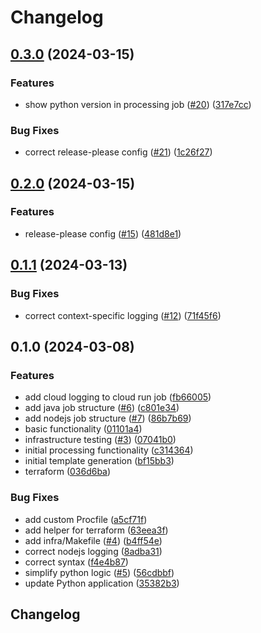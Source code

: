 # Changelog

## [0.3.0](https://github.com/GoogleCloudPlatform/terraform-cloud-client-api/compare/v0.2.0...v0.3.0) (2024-03-15)


### Features

* show python version in processing job ([#20](https://github.com/GoogleCloudPlatform/terraform-cloud-client-api/issues/20)) ([317e7cc](https://github.com/GoogleCloudPlatform/terraform-cloud-client-api/commit/317e7cca48b58d2bab9d557b34f27416be4d5bde))


### Bug Fixes

* correct release-please config ([#21](https://github.com/GoogleCloudPlatform/terraform-cloud-client-api/issues/21)) ([1c26f27](https://github.com/GoogleCloudPlatform/terraform-cloud-client-api/commit/1c26f275b0981692fe793a939bdd3bac9a1fc5a3))

## [0.2.0](https://github.com/GoogleCloudPlatform/terraform-cloud-client-api/compare/v0.1.1...v0.2.0) (2024-03-15)


### Features

* release-please config ([#15](https://github.com/GoogleCloudPlatform/terraform-cloud-client-api/issues/15)) ([481d8e1](https://github.com/GoogleCloudPlatform/terraform-cloud-client-api/commit/481d8e19cb4f9cce24ed5047a3698cabd671927d))

## [0.1.1](https://github.com/GoogleCloudPlatform/terraform-cloud-client-api/compare/v0.1.0...v0.1.1) (2024-03-13)


### Bug Fixes

* correct context-specific logging ([#12](https://github.com/GoogleCloudPlatform/terraform-cloud-client-api/issues/12)) ([71f45f6](https://github.com/GoogleCloudPlatform/terraform-cloud-client-api/commit/71f45f61791393de378826550745f1671b408458))

## 0.1.0 (2024-03-08)


### Features

* add cloud logging to cloud run job ([fb66005](https://github.com/GoogleCloudPlatform/terraform-cloud-client-api/commit/fb66005d6edbd34324aa2346ca4e136e826237aa))
* add java job structure ([#6](https://github.com/GoogleCloudPlatform/terraform-cloud-client-api/issues/6)) ([c801e34](https://github.com/GoogleCloudPlatform/terraform-cloud-client-api/commit/c801e34364adcee41098cfbd2dcfad3f9b5f938a))
* add nodejs job structure ([#7](https://github.com/GoogleCloudPlatform/terraform-cloud-client-api/issues/7)) ([86b7b69](https://github.com/GoogleCloudPlatform/terraform-cloud-client-api/commit/86b7b69171c9c78ff10439cf1b46f8318ec6076c))
* basic functionality ([01101a4](https://github.com/GoogleCloudPlatform/terraform-cloud-client-api/commit/01101a4e9bd129683d376464f296122ea2f24ad0))
* infrastructure testing ([#3](https://github.com/GoogleCloudPlatform/terraform-cloud-client-api/issues/3)) ([07041b0](https://github.com/GoogleCloudPlatform/terraform-cloud-client-api/commit/07041b07fb958492341d1199e0801dcd1f2c013b))
* initial processing functionality ([c314364](https://github.com/GoogleCloudPlatform/terraform-cloud-client-api/commit/c314364258e0bf517766b188ec571c5f636ea7f3))
* initial template generation ([bf15bb3](https://github.com/GoogleCloudPlatform/terraform-cloud-client-api/commit/bf15bb34101c46c4c25372bc9b4acc85e3f9f8b3))
* terraform ([036d6ba](https://github.com/GoogleCloudPlatform/terraform-cloud-client-api/commit/036d6bab25eae96dff8476c5aa3698181fcac3ed))


### Bug Fixes

* add custom Procfile ([a5cf71f](https://github.com/GoogleCloudPlatform/terraform-cloud-client-api/commit/a5cf71f456c82ae4d171561969f02113f7b740a3))
* add helper for terraform ([63eea3f](https://github.com/GoogleCloudPlatform/terraform-cloud-client-api/commit/63eea3fd36247275e23b4a324c41d960250a87c9))
* add infra/Makefile ([#4](https://github.com/GoogleCloudPlatform/terraform-cloud-client-api/issues/4)) ([b4ff54e](https://github.com/GoogleCloudPlatform/terraform-cloud-client-api/commit/b4ff54ed71535066984f92edbbd5c40bee66e270))
* correct nodejs logging ([8adba31](https://github.com/GoogleCloudPlatform/terraform-cloud-client-api/commit/8adba3151ddab75513618f2f8efd03a551cb75f3))
* correct syntax ([f4e4b87](https://github.com/GoogleCloudPlatform/terraform-cloud-client-api/commit/f4e4b8739723631be1c02028f59dd0fc2d361b45))
* simplify python logic ([#5](https://github.com/GoogleCloudPlatform/terraform-cloud-client-api/issues/5)) ([56cdbbf](https://github.com/GoogleCloudPlatform/terraform-cloud-client-api/commit/56cdbbfe8f28519c3baf705ee900e0eca4740c2e))
* update Python application ([35382b3](https://github.com/GoogleCloudPlatform/terraform-cloud-client-api/commit/35382b3a33e89d7e6e3c32974a7724e0aa40aa39))

## Changelog
